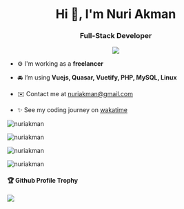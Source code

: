 <h1 align="center">Hi 🗿, I'm Nuri Akman</h1>
<h3 align="center">Full-Stack Developer</h3>
<p align='center'> <img src="https://wakatime.com/badge/user/3f63702d-187f-430f-a970-94b499de6a74.svg"> </p>

- ⚙️ I'm working as a **freelancer**

- 🚘 I’m using **Vuejs, Quasar, Vuetify, PHP, MySQL, Linux**

- ✉️ Contact me at nuriakman@gmail.com

- ✨ See my coding journey on [wakatime](https://wakatime.com/@nuriakman)


<p><img src="https://github-readme-stats.vercel.app/api/top-langs?username=nuriakman&show_icons=true&locale=en&layout=compact" alt="nuriakman" /></p>

<p><img src="https://github-readme-stats.vercel.app/api?username=nuriakman&show_icons=true&locale=en" alt="nuriakman" /></p>

<p><img src="https://github-readme-streak-stats.herokuapp.com/?user=nuriakman&" alt="nuriakman" /></p>

<p><img src="https://komarev.com/ghpvc/?username=nuriakman&label=ProfileViews&color=0e75b6&style=flat" alt="nuriakman" /></p>

<div>
  <h4>🏆 Github Profile Trophy</h4>
  <img src="https://github-profile-trophy.vercel.app/?username=nuriakman&column=3&margin-w=15&margin-h=15"/>
</div>
